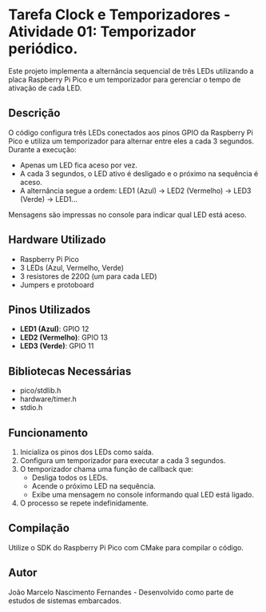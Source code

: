 # Tarefa Clock e Temporizadores - Atividade 01: Temporizador periódico.

Este projeto implementa a alternância sequencial de três LEDs utilizando a placa Raspberry Pi Pico e um temporizador para gerenciar o tempo de ativação de cada LED.

## Descrição

O código configura três LEDs conectados aos pinos GPIO da Raspberry Pi Pico e utiliza um temporizador para alternar entre eles a cada 3 segundos. Durante a execução:

- Apenas um LED fica aceso por vez.
- A cada 3 segundos, o LED ativo é desligado e o próximo na sequência é aceso.
- A alternância segue a ordem: LED1 (Azul) → LED2 (Vermelho) → LED3 (Verde) → LED1...

Mensagens são impressas no console para indicar qual LED está aceso.

## Hardware Utilizado

- Raspberry Pi Pico
- 3 LEDs (Azul, Vermelho, Verde)
- 3 resistores de 220Ω (um para cada LED)
- Jumpers e protoboard

## Pinos Utilizados

- **LED1 (Azul)**: GPIO 12
- **LED2 (Vermelho)**: GPIO 13
- **LED3 (Verde)**: GPIO 11

## Bibliotecas Necessárias

- pico/stdlib.h
- hardware/timer.h
- stdio.h

## Funcionamento

1. Inicializa os pinos dos LEDs como saída.
2. Configura um temporizador para executar a cada 3 segundos.
3. O temporizador chama uma função de callback que:
   - Desliga todos os LEDs.
   - Acende o próximo LED na sequência.
   - Exibe uma mensagem no console informando qual LED está ligado.
4. O processo se repete indefinidamente.

## Compilação

Utilize o SDK do Raspberry Pi Pico com CMake para compilar o código.


## Autor

João Marcelo Nascimento Fernandes - Desenvolvido como parte de estudos de sistemas embarcados.

